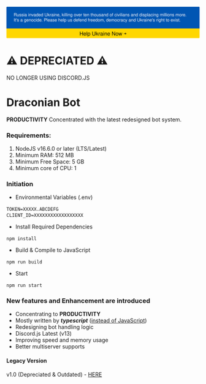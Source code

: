 [![SWUbanner](https://raw.githubusercontent.com/vshymanskyy/StandWithUkraine/main/banner2-direct.svg)](https://vshymanskyy.github.io/StandWithUkraine)

# :warning: DEPRECIATED :warning:

NO LONGER USING DISCORD.JS

# Draconian Bot

**PRODUCTIVITY** Concentrated with the latest redesigned bot system.

### Requirements:

1. NodeJS v16.6.0 or later (LTS/Latest)
2. Minimum RAM: 512 MB
3. Minimum Free Space: 5 GB
4. Minimum core of CPU: 1

### Initiation

- Environmental Variables (.env)

```
TOKEN=XXXXX.ABCDEFG
CLIENT_ID=XXXXXXXXXXXXXXXXXX
```

- Install Required Dependencies

```
npm install
```

- Build & Compile to JavaScript

```
npm run build
```

- Start

```
npm run start
```

### New features and Enhancement are introduced

- Concentrating to **PRODUCTIVITY**
- Mostly written by **_typescript_** ([instead of JavaScript](https://medium.com/swlh/the-major-benefits-of-using-typescript-aa8553f5e2ed))
- Redesigning bot handling logic
- Discord.js Latest (v13)
- Improving speed and memory usage
- Better multiserver supports

#### Legacy Version

v1.0 (Depreciated & Outdated) - [HERE](https://github.com/RealKoolisw/DraconianBot/tree/v1.0-deprecated)
